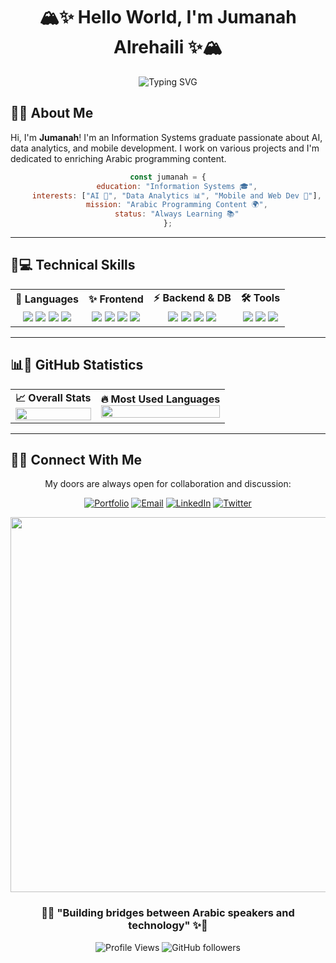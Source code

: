 <div align="center">

# 🏔️✨ Hello World, I'm Jumanah Alrehaili ✨🏔️

<img src="https://readme-typing-svg.herokuapp.com?font=Fira+Code&size=18&duration=3000&pause=1000&color=4ADE80&center=true&vCenter=true&width=500&lines=Information+Systems+Graduate+💫;AI+%26+Data+Analytics+Enthusiast+🤖;Arabic+Programming+Advocate+🌟;Building+Beautiful+Applications+🎨" alt="Typing SVG" />

</div>

## 🌱💫 About Me

Hi, I'm **Jumanah**! I'm an Information Systems graduate passionate about AI, data analytics, and mobile development. I work on various projects and I'm dedicated to enriching Arabic programming content.

<div align="center">

```javascript
const jumanah = {
    education: "Information Systems 🎓",
    interests: ["AI 🤖", "Data Analytics 📊", "Mobile and Web Dev 📱"],
    mission: "Arabic Programming Content 🌍",
    status: "Always Learning 📚"
};
```

</div>

---

## 🚀💻 Technical Skills

<div align="center">

<table>
<tr>
<td align="center"><b>💎 Languages</b></td>
<td align="center"><b>✨ Frontend</b></td>
<td align="center"><b>⚡ Backend & DB</b></td>
<td align="center"><b>🛠️ Tools</b></td>
</tr>
<tr>
<td align="center">
<img src="https://img.shields.io/badge/JavaScript-F7DF1E?style=flat-square&logo=javascript&logoColor=black" />
<img src="https://img.shields.io/badge/Python-3776AB?style=flat-square&logo=python&logoColor=white" />
<img src="https://img.shields.io/badge/TypeScript-007ACC?style=flat-square&logo=typescript&logoColor=white" />
<img src="https://img.shields.io/badge/Java-ED8B00?style=flat-square&logo=openjdk&logoColor=white" />
</td>
<td align="center">
<img src="https://img.shields.io/badge/React-20232A?style=flat-square&logo=react&logoColor=61DAFB" />
<img src="https://img.shields.io/badge/Next.js-000000?style=flat-square&logo=next.js&logoColor=white" />
<img src="https://img.shields.io/badge/Tailwind-38B2AC?style=flat-square&logo=tailwind-css&logoColor=white" />
<img src="https://img.shields.io/badge/HTML5-E34F26?style=flat-square&logo=html5&logoColor=white" />
</td>
<td align="center">
<img src="https://img.shields.io/badge/Node.js-339933?style=flat-square&logo=node.js&logoColor=white" />
<img src="https://img.shields.io/badge/Express-000000?style=flat-square&logo=express&logoColor=white" />
<img src="https://img.shields.io/badge/MySQL-4479A1?style=flat-square&logo=mysql&logoColor=white" />
<img src="https://img.shields.io/badge/Firebase-FFCA28?style=flat-square&logo=firebase&logoColor=black" />
</td>
<td align="center">
<img src="https://img.shields.io/badge/Git-F05032?style=flat-square&logo=git&logoColor=white" />
<img src="https://img.shields.io/badge/VS_Code-007ACC?style=flat-square&logo=visual-studio-code&logoColor=white" />
<img src="https://img.shields.io/badge/Figma-F24E1E?style=flat-square&logo=figma&logoColor=white" />
</td>
</tr>
</table>

</div>

---

## 📊🎯 GitHub Statistics

<div align="center">

<table>
<tr>
<td align="center">
<b>📈 Overall Stats</b><br>
<img src="https://github-readme-stats.vercel.app/api?username=je-deve&show_icons=true&theme=radical&hide_border=true&bg_color=0d1117&title_color=4ade80&icon_color=22c55e&text_color=c9d1d9&custom_title=Jumanah's%20GitHub%20Stats" width="100%" />
</td>
<td align="center">
<b>🔥 Most Used Languages</b><br>
<img src="https://github-readme-stats.vercel.app/api/top-langs/?username=je-deve&layout=compact&theme=radical&hide_border=true&bg_color=0d1117&title_color=4ade80&text_color=c9d1d9" width="100%" />
</td>
</tr>
</table>

</div>


---

## 🤝💌 Connect With Me

<div align="center">

My doors are always open for collaboration and discussion:

[![Portfolio](https://img.shields.io/badge/🌐_Portfolio-Soon-4ade80?style=for-the-badge)](https://github.com/jumanah)
[![Email](https://img.shields.io/badge/📧_Email-joojahy9@gmail.com-EA4335?style=for-the-badge&logo=gmail&logoColor=white)](mailto:joojahy9@gmail.com)
[![LinkedIn](https://img.shields.io/badge/💼_LinkedIn-Connect-0077B5?style=for-the-badge&logo=linkedin&logoColor=white)](https://linkedin.com/in/jumanahalrehaili)
[![Twitter](https://img.shields.io/badge/🐦_X-Follow-1DA1F2?style=for-the-badge&logo=twitter&logoColor=white)](https://x.com/Ar4Cloudy)

</div>

<img src="https://user-images.githubusercontent.com/74038190/212284100-561aa473-3905-4a80-b561-0d28506553ee.gif" width="600">


<div align="center">


### 🌿✨ "Building bridges between Arabic speakers and technology" ✨🌿

![Profile Views](https://komarev.com/ghpvc/?username=jumanah&color=green&style=for-the-badge&label=Profile+Views)
![GitHub followers](https://img.shields.io/github/followers/jumanah?color=4ade80&style=for-the-badge&label=Followers)

</div>
